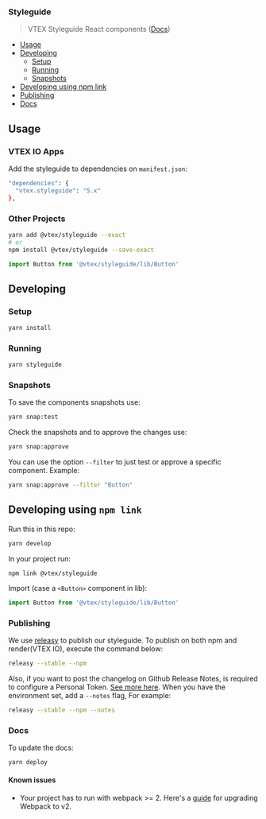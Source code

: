 ### Styleguide

> VTEX Styleguide React components ([Docs](https://vtex.github.io/styleguide))

- [Usage](#usage)
- [Developing](#developing)
  -  [Setup](#setup)
  -  [Running](#running)
  -  [Snapshots](#snapshots)
- [Developing using npm link](#developing-using-npm-link)
- [Publishing](#publishing)
- [Docs](#docs)

## Usage

### VTEX IO Apps

Add the styleguide to dependencies on `manifest.json`:

```sh
"dependencies": {
  "vtex.styleguide": "5.x"
},
```

### Other Projects

```sh
yarn add @vtex/styleguide --exact
# or
npm install @vtex/styleguide --save-exact
```

```js
import Button from '@vtex/styleguide/lib/Button'
```

## Developing

### Setup

```sh
yarn install
```

### Running

```sh
yarn styleguide
```

### Snapshots

To save the components snapshots use:

```sh
yarn snap:test
```

Check the snapshots and to approve the changes use:

```sh
yarn snap:approve
```

You can use the option `--filter` to just test or approve a specific component. Example:

```sh
yarn snap:approve --filter "Button"
```

## Developing using `npm link`

Run this in this repo:

```sh
yarn develop
```

In your project run:

```
npm link @vtex/styleguide
```

Import (case a `<Button>` component in lib):

```js
import Button from '@vtex/styleguide/lib/Button'
```

### Publishing

We use [releasy](https://www.npmjs.com/package/releasy) to publish our styleguide. To publish on both npm and render(VTEX IO), execute the command below: 

```sh
releasy --stable --npm 
```

Also, if you want to post the changelog on Github Release Notes, is required to configure a Personal Token. [See more here](https://www.npmjs.com/package/releasy#settings). When you have the environment set, add a `--notes` flag, For example: 

```sh
releasy --stable --npm --notes
```

### Docs

To update the docs:

```sh
yarn deploy
```

#### Known issues

* Your project has to run with webpack >= 2. Here's a [guide](https://webpack.js.org/migrate/3/) for upgrading Webpack to v2.
